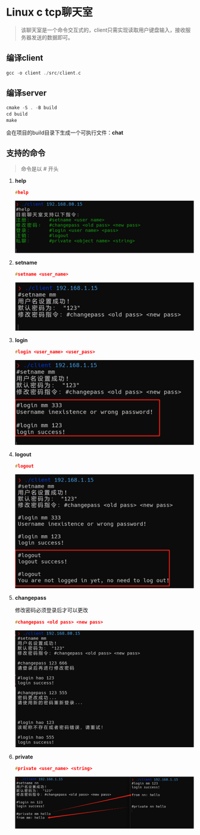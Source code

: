 # Linux c tcp聊天室

> 该聊天室是一个命令交互式的，client只需实现读取用户键盘输入，接收服务器发送的数据即可。

## 编译client

~~~c
gcc -o client ./src/client.c
~~~

## 编译server

~~~c
cmake -S . -B build
cd build
make
~~~

会在项目的build目录下生成一个可执行文件：**chat**



## 支持的命令

> 命令是以 # 开头

1. **help**

   ```c
   #help
   ```

   ![](./image/7.png)

2. **setname**

   ~~~c
   #setname <user_name>
   ~~~

   ![](./image/1.png)

3. **login**

   ~~~c
   #login <user_name> <user_pass>
   ~~~

   ![](./image/2.png)

4. **logout**

   ~~~c
   #logout
   ~~~

   ![image-20240728192824456](./image/5.png)

5. **changepass**

   修改密码必须登录后才可以更改

   `````c
   #changepass <old pass> <new pass>
   `````

   ![](./image/6.png)

6. **private**

   ~~~c
   #private <user_name> <string>
   ~~~

   ![](./image/4.png)